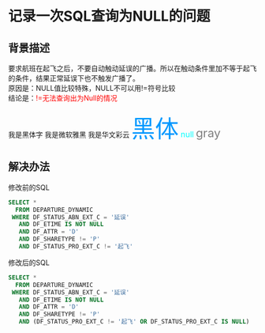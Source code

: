 # 记录一次SQL查询为NULL的问题

## 背景描述

要求航班在起飞之后，不要自动触动延误的广播。所以在触动条件里加不等于起飞的条件，结果正常延误下也不触发广播了。  
原因是：NULL值比较特殊，NULL不可以用!=符号比较  
结论是：<span style='color:red'>!=无法查询出为Null的情况</span>  

<font face="黑体">我是黑体字</font>
<font face="微软雅黑">我是微软雅黑</font>
<font face="STCAIYUN">我是华文彩云</font>
<font color=#0099ff size=12 face="黑体">黑体</font>
<font color=#00ffff size=3>null</font>
<font color=gray size=5>gray</font>


## 解决办法

修改前的SQL
```sql
SELECT *
  FROM DEPARTURE_DYNAMIC
 WHERE DF_STATUS_ABN_EXT_C = '延误'
   AND DF_ETIME IS NOT NULL
   AND DF_ATTR = 'D'
   AND DF_SHARETYPE != 'P'
   AND DF_STATUS_PRO_EXT_C != '起飞'
```
修改后的SQL
```sql
SELECT *
  FROM DEPARTURE_DYNAMIC
 WHERE DF_STATUS_ABN_EXT_C = '延误'
   AND DF_ETIME IS NOT NULL
   AND DF_ATTR = 'D'
   AND DF_SHARETYPE != 'P'
   AND (DF_STATUS_PRO_EXT_C != '起飞' OR DF_STATUS_PRO_EXT_C IS NULL)
```